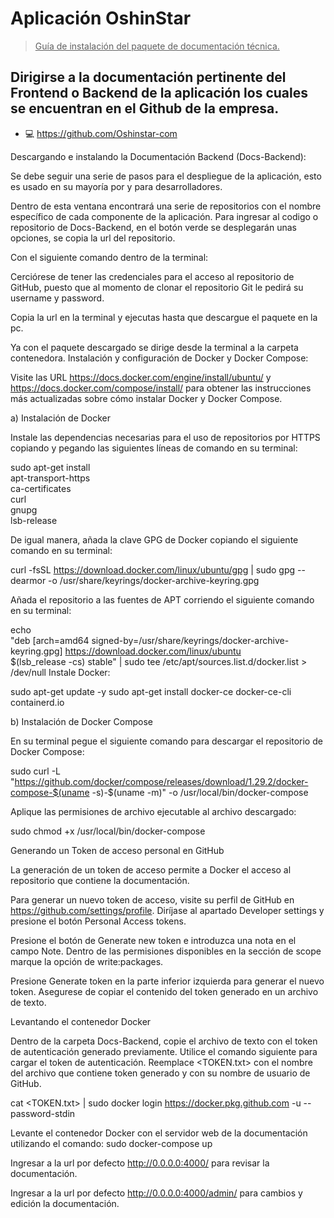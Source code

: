<h1> Aplicación OshinStar </h1>

> <u> Guía de instalación del paquete de documentación técnica. </u>

## Dirigirse a la documentación pertinente del Frontend o Backend de la aplicación los cuales se encuentran en el Github de la empresa. 

 - 💻  https://github.com/Oshinstar-com


Descargando e instalando la Documentación Backend (Docs-Backend):

Se debe seguir una serie de pasos para el despliegue de la aplicación, esto es usado en su mayoría por y para desarrolladores.


















Dentro de esta ventana encontrará una serie de repositorios con el nombre específico de cada componente de la aplicación.
Para ingresar al codigo o repositorio de Docs-Backend, en el botón verde se desplegarán unas opciones, se copia la url del repositorio. 


Con el siguiente comando dentro de la terminal:




Cerciórese de tener las credenciales para el acceso al repositorio de GitHub, puesto que al momento de clonar el repositorio Git le pedirá su username y password. 

Copia la url en la terminal y ejecutas hasta que descargue el paquete en la pc.






















Ya con el paquete descargado se dirige desde la terminal a la carpeta contenedora.
Instalación y configuración de Docker y Docker Compose:

Visite las URL https://docs.docker.com/engine/install/ubuntu/ y https://docs.docker.com/compose/install/ para obtener las instrucciones más actualizadas sobre cómo instalar Docker y Docker Compose.   

a) Instalación de Docker

Instale las dependencias necesarias para el uso de repositorios por HTTPS copiando y pegando las siguientes líneas de comando en su terminal:

 sudo apt-get install \
    apt-transport-https \
    ca-certificates \
    curl \
    gnupg \
    lsb-release

De igual manera, añada la clave GPG de Docker copiando el siguiente comando en su terminal:  

 curl -fsSL https://download.docker.com/linux/ubuntu/gpg | sudo gpg --dearmor -o /usr/share/keyrings/docker-archive-keyring.gpg

Añada el repositorio a las fuentes de APT corriendo el siguiente comando en su terminal:

echo \
  "deb [arch=amd64 signed-by=/usr/share/keyrings/docker-archive-keyring.gpg] https://download.docker.com/linux/ubuntu \
  $(lsb_release -cs) stable" | sudo tee /etc/apt/sources.list.d/docker.list > /dev/null
Instale Docker:

sudo apt-get update -y
sudo apt-get install docker-ce docker-ce-cli containerd.io

b) Instalación de Docker Compose

En su terminal pegue el siguiente comando para descargar el repositorio de Docker Compose:

sudo curl -L "https://github.com/docker/compose/releases/download/1.29.2/docker-compose-$(uname -s)-$(uname -m)" -o /usr/local/bin/docker-compose

Aplique las permisiones de archivo ejecutable al archivo descargado:

sudo chmod +x /usr/local/bin/docker-compose



Generando un Token de acceso personal en GitHub

La generación de un token de acceso permite a Docker el acceso al repositorio que contiene la documentación. 

Para generar un nuevo token de acceso, visite su perfil de GitHub en   https://github.com/settings/profile. Diríjase al apartado Developer settings y presione el botón Personal Access tokens.



Presione el botón de Generate new token e introduzca una nota en el campo Note. Dentro de las permisiones disponibles en la sección de scope marque la opción de write:packages. 



Presione Generate token en la parte inferior izquierda para generar el nuevo token. Asegurese de copiar el contenido del token generado en un archivo de texto. 

Levantando el contenedor Docker

Dentro de la carpeta Docs-Backend, copie el archivo de texto con el token de autenticación generado previamente.
Utilice el comando siguiente para cargar el token de autenticación. Reemplace <TOKEN.txt> con el nombre del archivo que contiene token generado y <USERNAME> con su nombre de usuario de GitHub.

cat <TOKEN.txt> | sudo docker login https://docker.pkg.github.com -u <USERNAME> --password-stdin

Levante el contenedor Docker con el servidor web de la documentación utilizando el comando:
sudo docker-compose up











Ingresar a la url por defecto http://0.0.0.0:4000/ para revisar la documentación.

Ingresar a la url por defecto http://0.0.0.0:4000/admin/ para cambios y edición la documentación.


